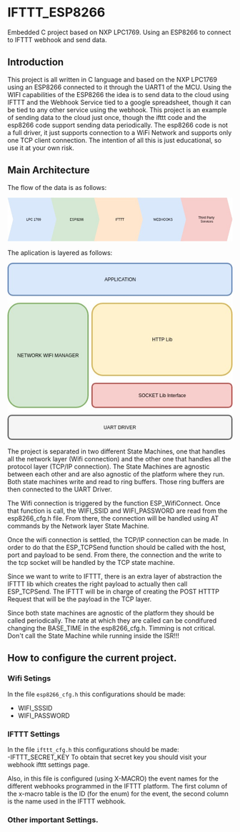 # IFTTT_ESP8266
Embedded C project based on NXP LPC1769. Using an ESP8266 to connect to IFTTT webhook and send data.


## Introduction

This project is all written in C language and based on the NXP LPC1769 using an ESP8266 connected to it through the UART1 of the MCU. Using the WIFI capabilities of the ESP8266 the idea is to send data to the cloud using IFTTT and the Webhook Service tied to a google spreadsheet, though it can be tied to any other service using the webhook.
This project is an example of sending data to the cloud just once, though the ifttt code and the esp8266 code support sending data periodically. 
The esp8266 code is not a full driver, it just supports connection to a WiFi Network and supports only one TCP client connection. 
The intention of all this is just  educational, so use it at your own risk.

## Main Architecture

The flow of the data is as follows:
  
![Alt text](/docs/images/Flow.jpg?raw=true "Flow")  

The aplication is layered as follows:  
  
![Alt text](/docs/images/SWLayers.jpg?raw=true "Flow")  
  
The project is separated in two different State Machines, one that handles all the network layer (Wifi connection) and the other one that handles all the protocol layer (TCP/IP connection). The State Machines are agnostic between each other and are also agnostic of the platform where they run.
Both state machines write and read to ring buffers. Those ring buffers are then connected to the UART Driver. 

The Wifi connection is triggered by the function ESP_WifiConnect. Once that function is call, the WIFI_SSID and WIFI_PASSWORD are read from the esp8266_cfg.h file. From there, the connection will be handled using AT commands by the Network layer State Machine.

Once the wifi connection is settled, the TCP/IP connection can be made. In order to do that the ESP_TCPSend function should be called with the host, port and payload to be send. From there, the connection and the write to the tcp socket will be handled by the TCP state machine.

Since we want to write to IFTTT, there is an extra layer of abstraction the IFTTT lib which creates the right payload to actually then call ESP_TCPSend. The IFTTT will be in charge of creating the POST HTTTP Request that will be the payload in the TCP layer. 

Since both state machines are agnostic of the platform they should be called periodically. The rate at which they are called can be condifured changing the BASE_TIME in the esp8266_cfg.h. Timming is not critical. Don't call the State Machine while running inside the ISR!!!

## How to configure the current project.

### Wifi Setings

In the file `esp8266_cfg.h` this configurations should be made:
- WIFI_SSSID
- WIFI_PASSWORD

### IFTTT Settings
In the file `ifttt_cfg.h` this configurations should be made:  
-IFTTT_SECRET_KEY
To obtain that secret key you should visit your webhook ifttt settings page. 

Also, in this file is configured (using X-MACRO) the event names for the different webhooks programmed in the IFTTT platform.
The first column of the x-macro table is the ID (for the enum) for the event, the second column is the name used in the IFTTT webhook.

### Other important Settings.
